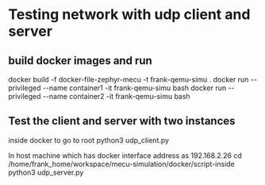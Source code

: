 # Testing network with udp client and server
## build docker images and run
docker build -f docker-file-zephyr-mecu -t  frank-qemu-simu .
docker run --privileged --name container1 -it  frank-qemu-simu bash
docker run --privileged --name container2 -it  frank-qemu-simu bash
## Test the client and server with two instances
inside docker to go to root
python3 udp_client.py

In host machine which has docker interface address as 192.168.2.26
cd /home/frank_home/workspace/mecu-simulation/docker/script-inside
python3 udp_server.py

